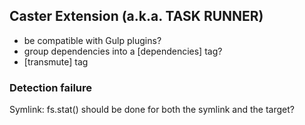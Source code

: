 
## Caster Extension (a.k.a. TASK RUNNER)

- be compatible with Gulp plugins?
- group dependencies into a [dependencies] tag?
- [transmute] tag

### Detection failure

Symlink: fs.stat() should be done for both the symlink and the target?

